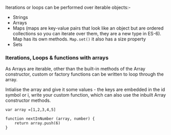 Iterations or loops can be performed over iterable objects:-
- Strings
- Arrays
- Maps (maps are key-value pairs that look like an object but are ordered collections so you can iterate over them, they are a new type in ES-6). Map has its own methods. ```Map.set()``` it also has a size property
- Sets
### Iterations, Loops & functions with arrays

As Arrays are iterable, other than the built-in methods of the Array constructor, custom or factory functions can be written to loop through the array.

Intialise the array and give it some values - the keys are embedded in the id symbol or i, write your custom function, which can also use the inbuilt Array constructor methods.

```
var array =[1,2,3,4,5]

function nextInNumber (array, number) {
	return array.push(6)
}
```
